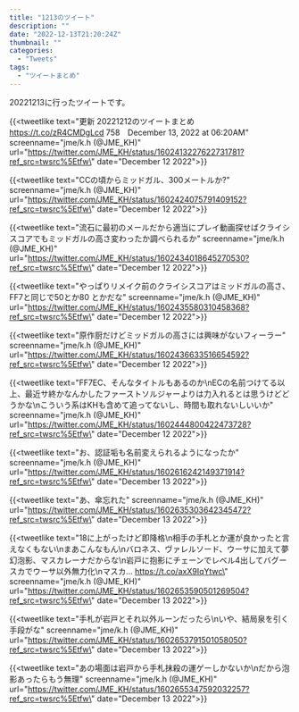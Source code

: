 ```yaml
---
title: "1213のツイート"
description: ""
date: "2022-12-13T21:20:24Z"
thumbnail: ""
categories:
  - "Tweets"
tags:
  - "ツイートまとめ"
---
```

20221213に行ったツイートです。
<!--more-->
{{<tweetlike text=\"更新 20221212のツイートまとめ https://t.co/zR4CMDgLcd 758　December 13, 2022 at 06:20AM\" screenname=\"jme/k.h (@JME_KH)\" url=\"https://twitter.com/JME_KH/status/1602413227622731781?ref_src=twsrc%5Etfw\" date=\"December 12 2022\">}}

{{<tweetlike text=\"CCの頃からミッドガル、300メートルか?\" screenname=\"jme/k.h (@JME_KH)\" url=\"https://twitter.com/JME_KH/status/1602424075791409152?ref_src=twsrc%5Etfw\" date=\"December 12 2022\">}}

{{<tweetlike text=\"流石に最初のメールだから適当にプレイ動画探せばクライシスコアでもミッドガルの高さ変わったか調べられるか\" screenname=\"jme/k.h (@JME_KH)\" url=\"https://twitter.com/JME_KH/status/1602434018645270530?ref_src=twsrc%5Etfw\" date=\"December 12 2022\">}}

{{<tweetlike text=\"やっぱりリメイク前のクライシスコアはミッドガルの高さ、FF7と同じで50とか80 とかだな\" screenname=\"jme/k.h (@JME_KH)\" url=\"https://twitter.com/JME_KH/status/1602435580310458368?ref_src=twsrc%5Etfw\" date=\"December 12 2022\">}}

{{<tweetlike text=\"原作厨だけどミッドガルの高さには興味がないフィーラー\" screenname=\"jme/k.h (@JME_KH)\" url=\"https://twitter.com/JME_KH/status/1602436633516654592?ref_src=twsrc%5Etfw\" date=\"December 12 2022\">}}

{{<tweetlike text=\"FF7EC、そんなタイトルもあるのか\nECの名前つけてる以上、最近サ終かなんかしたファーストソルジャーよりは力入れるとは思うけどどうかな\nこういう系はKHも含めて追ってないし、時間も取れないしいいか\" screenname=\"jme/k.h (@JME_KH)\" url=\"https://twitter.com/JME_KH/status/1602444800422473728?ref_src=twsrc%5Etfw\" date=\"December 12 2022\">}}

{{<tweetlike text=\"お、認証垢も名前変えられるようになったか\" screenname=\"jme/k.h (@JME_KH)\" url=\"https://twitter.com/JME_KH/status/1602616242149371914?ref_src=twsrc%5Etfw\" date=\"December 13 2022\">}}

{{<tweetlike text=\"あ、傘忘れた\" screenname=\"jme/k.h (@JME_KH)\" url=\"https://twitter.com/JME_KH/status/1602635303642345472?ref_src=twsrc%5Etfw\" date=\"December 13 2022\">}}

{{<tweetlike text=\"18に上がったけど即降格\n相手の手札とか運が良かったと言えなくもない\nまあこんなもん\nバロネス、ヴァレルソード、ウーサに加えて夢幻泡影、マスカレーナだからな\n岩戸に抱影にチェーンでレベル4出してバグースカでウーサ以外無力化\nマスカ… https://t.co/axX9IqYtwc\" screenname=\"jme/k.h (@JME_KH)\" url=\"https://twitter.com/JME_KH/status/1602653590501269504?ref_src=twsrc%5Etfw\" date=\"December 13 2022\">}}

{{<tweetlike text=\"手札が岩戸とそれ以外ルーンだったら\nいや、結局泉を引く手段がな\" screenname=\"jme/k.h (@JME_KH)\" url=\"https://twitter.com/JME_KH/status/1602653791501058050?ref_src=twsrc%5Etfw\" date=\"December 13 2022\">}}

{{<tweetlike text=\"あの場面は岩戸から手札抹殺の運ゲーしかないか\nだから泡影あったらもう無理\" screenname=\"jme/k.h (@JME_KH)\" url=\"https://twitter.com/JME_KH/status/1602655347592032257?ref_src=twsrc%5Etfw\" date=\"December 13 2022\">}}

